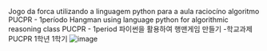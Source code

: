 Jogo da forca utilizando a linguagem python para a aula raciocíno algoritmo PUCPR - 1período
Hangman using language python for algorithmic reasoning class PUCPR - 1period
파이썬을 활용하여 행맨게임 만들기 -학교과제 PUCPR 1학년 1학기
![image](https://github.com/user-attachments/assets/0167e0c1-700a-4da2-92c2-b20ecaad7943)
